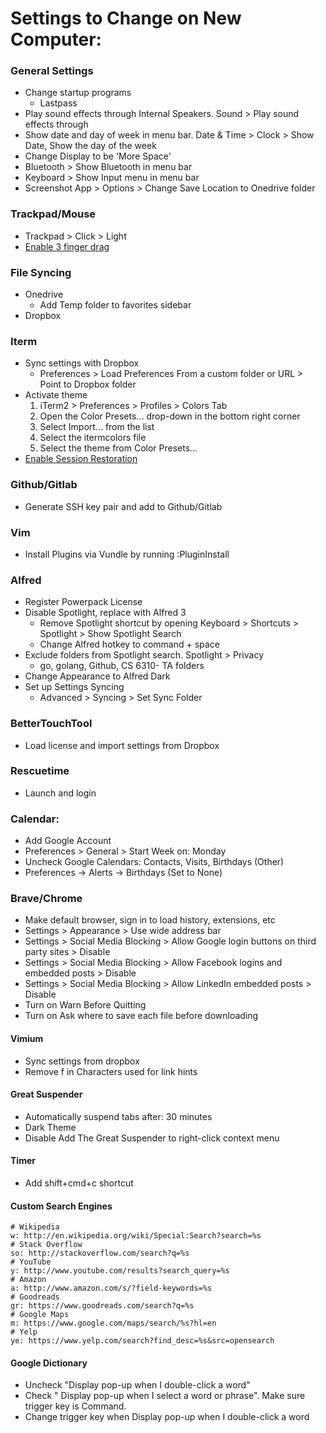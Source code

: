 # Settings to Change on New Computer:

### General Settings
* Change startup programs
    * Lastpass
* Play sound effects through Internal Speakers.  Sound > Play sound effects through
* Show date and day of week in menu bar. Date & Time > Clock > Show Date, Show the day of the week
* Change Display to be 'More Space'
* Bluetooth > Show Bluetooth in menu bar
* Keyboard > Show Input menu in menu bar
* Screenshot App > Options > Change Save Location to Onedrive folder

### Trackpad/Mouse
* Trackpad > Click > Light
* [Enable 3 finger drag](https://support.apple.com/en-us/HT204609)

### File Syncing
* Onedrive
    * Add Temp folder to favorites sidebar
* Dropbox

### Iterm
* Sync settings with Dropbox
    * Preferences > Load Preferences From a custom folder or URL > Point to Dropbox folder
* Activate theme
    1. iTerm2 > Preferences > Profiles > Colors Tab
    2. Open the Color Presets... drop-down in the bottom right corner
    3. Select Import... from the list
    4. Select the itermcolors file
    5. Select the theme from Color Presets...
* [Enable Session Restoration](https://www.iterm2.com/documentation-restoration.html)

### Github/Gitlab
* Generate SSH key pair and add to Github/Gitlab

### Vim
* Install Plugins via Vundle by running :PluginInstall

### Alfred
* Register Powerpack License
* Disable Spotlight, replace with Alfred 3
    * Remove Spotlight shortcut by opening Keyboard > Shortcuts > Spotlight > Show Spotlight Search
    * Change Alfred hotkey to command + space
* Exclude folders from Spotlight search. Spotlight > Privacy
    * go, golang, Github, CS 6310- TA folders
* Change Appearance to Alfred Dark
* Set up Settings Syncing
    * Advanced > Syncing > Set Sync Folder

### BetterTouchTool
* Load license and import settings from Dropbox

### Rescuetime
* Launch and login

### Calendar:
* Add Google Account
* Preferences > General > Start Week on: Monday
* Uncheck Google Calendars: Contacts, Visits, Birthdays (Other)
* Preferences -> Alerts -> Birthdays (Set to None)

### Brave/Chrome
* Make default browser, sign in to load history, extensions, etc
* Settings > Appearance > Use wide address bar
* Settings > Social Media Blocking > Allow Google login buttons on third party sites > Disable
* Settings > Social Media Blocking > Allow Facebook logins and embedded posts > Disable
* Settings > Social Media Blocking > Allow LinkedIn embedded posts > Disable
* Turn on Warn Before Quitting
* Turn on Ask where to save each file before downloading

#### Vimium
* Sync settings from dropbox
* Remove f in Characters used for link hints

#### Great Suspender
* Automatically suspend tabs after: 30 minutes
* Dark Theme
* Disable Add The Great Suspender to right-click context menu

#### Timer
* Add shift+cmd+c shortcut

#### Custom Search Engines
```
# Wikipedia
w: http://en.wikipedia.org/wiki/Special:Search?search=%s
# Stack Overflow
so: http://stackoverflow.com/search?q=%s
# YouTube
y: http://www.youtube.com/results?search_query=%s
# Amazon
a: http://www.amazon.com/s/?field-keywords=%s
# Goodreads
gr: https://www.goodreads.com/search?q=%s
# Google Maps
m: https://www.google.com/maps/search/%s?hl=en
# Yelp
ye: https://www.yelp.com/search?find_desc=%s&src=opensearch
```

#### Google Dictionary
* Uncheck "Display pop-up when I double-click a word"
* Check " Display pop-up when I select a word or phrase".  Make sure trigger key is Command.
* Change trigger key when Display pop-up when I double-click a word
